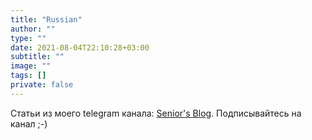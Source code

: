 ```yaml
---
title: "Russian"
author: ""
type: ""
date: 2021-08-04T22:10:28+03:00
subtitle: ""
image: ""
tags: []
private: false
---
```

Статьи из моего telegram канала: [Senior's Blog](https://t.me/seniorsITBlog). Подписывайтесь на канал ;-)
